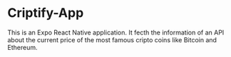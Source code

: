 # Criptify-App
This is an Expo React Native application.
It fecth the information of an API about the current price of the most famous cripto coins like Bitcoin and Ethereum.
